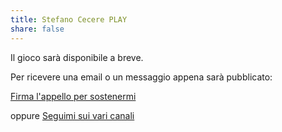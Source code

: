 ```yaml
---
title: Stefano Cecere PLAY
share: false
---
```


Il gioco sarà disponibile a breve.

Per ricevere una email o un messaggio appena sarà pubblicato:

[Firma l'appello per sostenermi](https://forms.gle/GiCzLHAVgCFstkkW8)

oppure [Seguimi sui vari canali](../contact/index.md)
